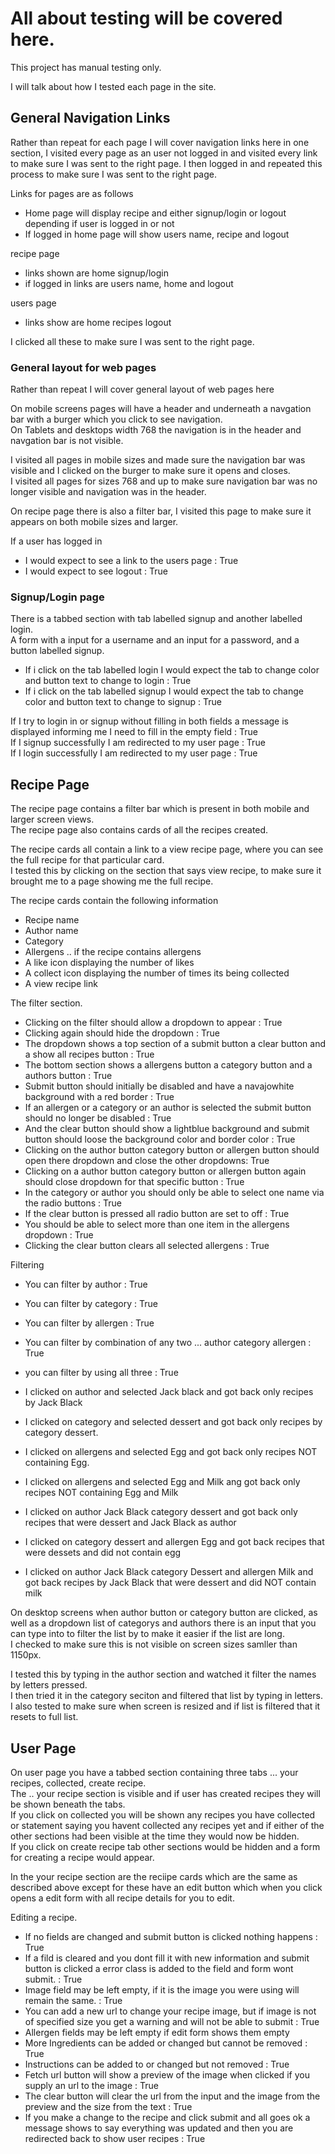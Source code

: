 # All about testing will be covered here.  

This project has manual testing only.  

I will talk about how I tested each page in the site.

## General Navigation Links 

Rather than repeat for each page I will cover navigation links here in one section, I visited every page as an user not logged in and visited every link
to make sure I was sent to the right page. I then logged in and repeated this process to make sure I was sent to the right page.

Links for pages are as follows  

- Home page will display recipe and either signup/login  or logout depending if user is logged in or not
- If logged in home page will show users name, recipe and logout

recipe page  
- links shown are home signup/login
- if logged in links are users name, home and logout

users page
- links show are home recipes logout

I clicked all these to make sure I was sent to the right page.  

### General layout for web pages

Rather than repeat I will cover general layout of web pages here

On mobile screens pages will have a header and underneath a navgation bar with a burger which you click to see navigation.  
On Tablets and desktops width 768 the navigation is in the header and navgation bar is not visible.  

I visited all pages in mobile sizes and made sure the navigation bar was visible and I clicked on the burger to make sure it opens and closes.  
I visited all pages for sizes 768 and up to make sure navigation bar was no longer visible and navigation was in the header.  

On recipe page there is also a filter bar, I visited this page to make sure it appears on both mobile sizes and larger.


If a user has logged in  

- I would expect to see a link to the users page : True
- I would expect to see logout : True


### Signup/Login page

There is a tabbed section with tab labelled signup and another labelled login.  
A form with a input for a username and an input for a password, and a button labelled signup.  

- If i click on the tab labelled login I would expect the tab to change color and button text to change to login : True
- If i click on the tab labelled signup I would expect the tab to change color and button text to change to signup : True

If I try to login in or signup without filling in both fields a message is displayed informing me I need to fill in the empty field : True  
If I signup successfully I am redirected to my user page : True  
If I login successfully I am redirected to my user page : True  


## Recipe Page

The recipe page contains a filter bar which is present in both mobile and larger screen views.  
The recipe page also contains cards of all the recipes created.

The recipe cards all contain a link to a view recipe page, where you can see the full recipe for that particular card.  
I tested this by clicking on the section that says view recipe, to make sure it brought me to a page showing me the full recipe.  

The recipe cards contain the following information  

- Recipe name
- Author name
- Category
- Allergens .. if the recipe contains allergens
- A like icon displaying the number of likes
- A collect icon displaying the number of times its being collected
- A view recipe link

The filter section.  

- Clicking on the filter should allow a dropdown to appear : True
- Clicking again should hide the dropdown : True
- The dropdown shows a top section of a submit button a clear button and a show all recipes button : True
- The bottom section shows a allergens button a category button and a authors button : True
- Submit button should initially be disabled and have a navajowhite background with a red border : True
- If an allergen or a category or an author is selected the submit button should no longer be disabled : True
- And the clear button should show a lightblue background and submit button should loose the background color and border color : True
- Clicking on the author button category button or allergen button should open there dropdown and close the other dropdowns: True
- Clicking on a author button category button or allergen button again should close dropdown for that specific button : True
- In the category or author you should only be able to select one name via the radio buttons : True
- If the clear button is pressed all radio button are set to off : True
- You should be able to select more than one item in the allergens dropdown : True
- Clicking the clear button clears all selected allergens : True

Filtering  

- You can filter by author : True
- You can filter by category : True
- You can filter by allergen : True
- You can filter by combination of any two ... author category allergen : True
- you can filter by using all three : True

- I clicked on author and selected Jack black and got back only recipes by Jack Black 
- I clicked on category and selected dessert and got back only recipes by category dessert.  
- I clicked on allergens and selected Egg and got back only recipes NOT containing Egg.  
- I clicked on allergens and selected Egg and Milk ang got back only recipes NOT containing Egg and Milk  
- I clicked on author Jack Black category dessert and got back only recipes that were dessert and Jack Black as author
- I clicked on category dessert and allergen Egg and got back recipes that were dessets and did not contain egg
- I clicked on author Jack Black category Dessert and allergen Milk and got back recipes by Jack Black that were dessert and did NOT contain milk

On desktop screens when author button or category button are clicked, as well as a dropdown list of categorys and authors there is an input 
that you can type into to filter the list by to make it easier if the list are long.  
I checked to make sure this is not visible on screen sizes samller than 1150px.  

I tested this by typing in the author section and watched it filter the names by letters pressed.  
I then tried it in the category seciton and filtered that list by typing in letters.  
I also tested to make sure when screen is resized and if list is filtered that it resets to full list.  


## User Page

On user page you have a tabbed section containing three tabs ... your recipes, collected, create recipe.  
The .. your recipe section is visible and if user has created recipes they will be shown beneath the tabs.  
If you click on collected you will be shown any recipes you have collected or statement saying you havent collected any recipes yet and if either of the other sections
had been visible at the time they would now be hidden.  
If you click on create recipe tab other sections would be hidden and a form for creating a recipe would appear.  

In the your recipe section are the reciipe cards which are the same as described above except for these have an edit button which when you click
opens a edit form with all recipe details for you to edit.  

Editing a recipe.  

- If no fields are changed and submit button is clicked nothing happens : True
- If a fild is cleared and you dont fill it with new information and submit button is clicked a error class is added to the field and form wont submit. : True
- Image field may be left empty, if it is the image you were using will remain the same. : True
- You can add a new url to change your recipe image, but if image is not of specified size you get a warning and will not be able to submit : True
- Allergen fields may be left empty if edit form shows them empty
- More Ingredients can be added or changed but cannot be removed : True
- Instructions can be added to or changed but not removed : True
- Fetch url button will show a preview of the image when clicked if you supply an url to the image : True
- The clear button will clear the url from the input and the image from the preview and the size from the text : True
- If you make a change to the recipe and click submit and all goes ok a message shows to say everything was updated and then you are redirected
back to show user recipes : True



 




